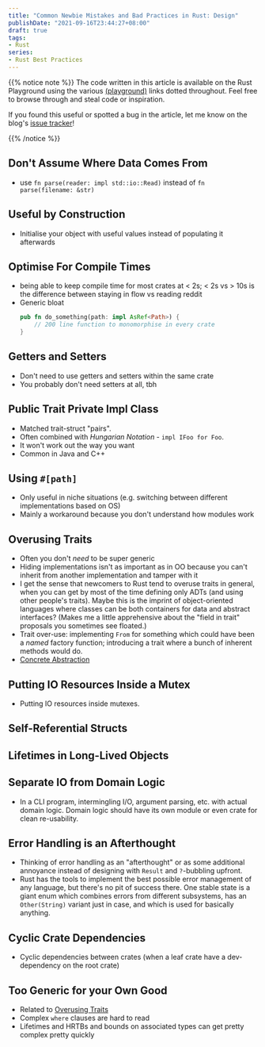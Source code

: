 ```yaml
---
title: "Common Newbie Mistakes and Bad Practices in Rust: Design"
publishDate: "2021-09-16T23:44:27+08:00"
draft: true
tags:
- Rust
series:
- Rust Best Practices
---
```


{{% notice note %}}
The code written in this article is available on the Rust Playground using the
various [(playground)][playground] links dotted throughout. Feel free to browse
through and steal code or inspiration.

If you found this useful or spotted a bug in the article, let me know on the
blog's [issue tracker][issue]!

[issue]: https://github.com/Michael-F-Bryan/adventures.michaelfbryan.com/issues
[playground]: https://play.rust-lang.org/
{{% /notice %}}

## Don't Assume Where Data Comes From

- use `fn parse(reader: impl std::io::Read)` instead of `fn parse(filename: &str)`

## Useful by Construction

- Initialise your object with useful values instead of populating it afterwards

## Optimise For Compile Times

- being able to keep compile time for most crates at < 2s; < 2s vs > 10s is the
  difference between staying in flow vs reading reddit
- Generic bloat
  ```rs
  pub fn do_something(path: impl AsRef<Path>) {
      // 200 line function to monomorphise in every crate
  }
  ```

## Getters and Setters

- Don't need to use getters and setters within the same crate
- You probably don't need setters at all, tbh

## Public Trait Private Impl Class

- Matched trait-struct "pairs".
- Often combined with *Hungarian Notation* - `impl IFoo for Foo`.
- It won't work out the way you want
- Common in Java and C++

## Using `#[path]`

- Only useful in niche situations (e.g. switching between different
  implementations based on OS)
- Mainly a workaround because you don't understand how modules work

## Overusing Traits

- Often you don't *need* to be super generic
- Hiding implementations isn't as important as in OO because you can't inherit
  from another implementation and tamper with it
- I get the sense that newcomers to Rust tend to overuse traits in general, when
  you can get by most of the time defining only ADTs (and using other people's
  traits). Maybe this is the imprint of object-oriented languages where classes
  can be both containers for data and abstract interfaces? (Makes me a little
  apprehensive about the "field in trait" proposals you sometimes see floated.)
- Trait over-use: implementing `From` for something which could have been a
  *named* factory function; introducing a trait where a bunch of inherent
  methods would do.
- [Concrete Abstraction](https://matklad.github.io/2020/08/15/concrete-abstraction.html)

## Putting IO Resources Inside a Mutex

- Putting IO resources inside mutexes.

## Self-Referential Structs

## Lifetimes in Long-Lived Objects

## Separate IO from Domain Logic

- In a CLI program, intermingling I/O, argument parsing, etc. with actual domain
  logic. Domain logic should have its own module or even crate for clean
  re-usability.

## Error Handling is an Afterthought

- Thinking of error handling as an "afterthought" or as some additional
  annoyance instead of designing with `Result` and `?`-bubbling upfront.
- Rust has the tools to implement the best possible error management of any
  language, but there's no pit of success there. One stable state is a giant
  enum which combines errors from different subsystems, has an `Other(String)`
  variant just in case, and which is used for basically anything.

## Cyclic Crate Dependencies

- Cyclic dependencies between crates (when a leaf crate have a dev-dependency on
  the root crate)

## Too Generic for your Own Good

- Related to [Overusing Traits](#overusing-traits)
- Complex `where` clauses are hard to read
- Lifetimes and HRTBs and bounds on associated types can get pretty complex
  pretty quickly

[post]: https://users.rust-lang.org/t/common-newbie-mistakes-or-bad-practices/64821
